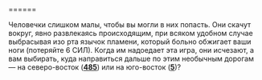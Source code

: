======

Человечки слишком малы, чтобы вы могли в них попасть. Они скачут вокруг, явно развлекаясь происходящим, при всяком удобном случае выбрасывая изо рта язычок пламени, который больно обжигает ваши ноги (потеряйте 6 СИЛ). Когда им надоедает эта игра, они исчезают, а вам выбирать, куда направиться дальше по этим необычным дорогам — на северо-восток ([**485**](#n_485)) или на юго-восток ([**5**](#n_5))?

